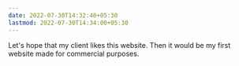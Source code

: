 ```yaml
---
date: 2022-07-30T14:32:40+05:30
lastmod: 2022-07-30T14:34:00+05:30
---
```


Let's hope that my client likes this website. Then it would be my first website made for commercial purposes.
